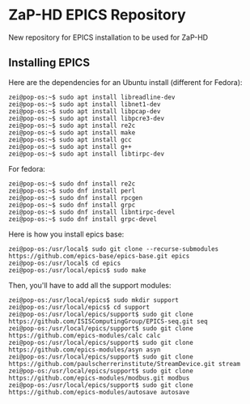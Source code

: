 # ZaP-HD EPICS Repository

New repository for EPICS installation to be used for ZaP-HD

## Installing EPICS

Here are the dependencies for an Ubuntu install (different for Fedora):
```
zei@pop-os:~$ sudo apt install libreadline-dev
zei@pop-os:~$ sudo apt install libnet1-dev
zei@pop-os:~$ sudo apt install libpcap-dev
zei@pop-os:~$ sudo apt install libpcre3-dev
zei@pop-os:~$ sudo apt install re2c
zei@pop-os:~$ sudo apt install make
zei@pop-os:~$ sudo apt install gcc
zei@pop-os:~$ sudo apt install g++
zei@pop-os:~$ sudo apt install libtirpc-dev
```

For fedora:
```
zei@pop-os:~$ sudo dnf install re2c
zei@pop-os:~$ sudo dnf install perl
zei@pop-os:~$ sudo dnf install rpcgen
zei@pop-os:~$ sudo dnf install grpc
zei@pop-os:~$ sudo dnf install libntirpc-devel
zei@pop-os:~$ sudo dnf install grpc-devel

```

Here is how you install epics base:
```
zei@pop-os:/usr/local$ sudo git clone --recurse-submodules https://github.com/epics-base/epics-base.git epics
zei@pop-os:/usr/local$ cd epics
zei@pop-os:/usr/local/epics$ sudo make
```

Then, you'll have to add all the support modules:
```
zei@pop-os:/usr/local/epics$ sudo mkdir support
zei@pop-os:/usr/local/epics$ cd support
zei@pop-os:/usr/local/epics/support$ sudo git clone https://github.com/ISISComputingGroup/EPICS-seq.git seq
zei@pop-os:/usr/local/epics/support$ sudo git clone https://github.com/epics-modules/calc calc
zei@pop-os:/usr/local/epics/support$ sudo git clone https://github.com/epics-modules/asyn asyn
zei@pop-os:/usr/local/epics/support$ sudo git clone https://github.com/paulscherrerinstitute/StreamDevice.git stream
zei@pop-os:/usr/local/epics/support$ sudo git clone https://github.com/epics-modules/modbus.git modbus
zei@pop-os:/usr/local/epics/support$ sudo git clone https://github.com/epics-modules/autosave autosave
```


